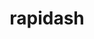 ---
id: 78
title: rapidash
types: [fire]
image: https://raw.githubusercontent.com/PokeAPI/sprites/master/sprites/pokemon/78.png
---